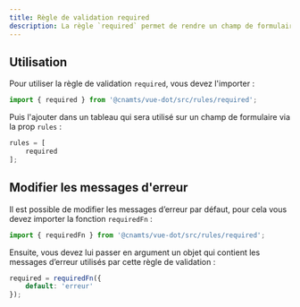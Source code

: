 ```yaml
---
title: Règle de validation required
description: La règle `required` permet de rendre un champ de formulaire obligatoire.
---
```


## Utilisation

<doc-indent>

Pour utiliser la règle de validation `required`, vous devez l'importer :

</doc-indent>

```ts
import { required } from '@cnamts/vue-dot/src/rules/required';
```

Puis l'ajouter dans un tableau qui sera utilisé sur un champ de formulaire via la prop `rules` :

```ts
rules = [
    required
];
```

## Modifier les messages d'erreur

<doc-indent>

Il est possible de modifier les messages d’erreur par défaut, pour cela vous devez importer la fonction `requiredFn` :

</doc-indent>

```ts
import { requiredFn } from '@cnamts/vue-dot/src/rules/required';
```

Ensuite, vous devez lui passer en argument un objet qui contient les messages d’erreur utilisés par cette règle de validation :

```ts
required = requiredFn({
    default: 'erreur'
});
